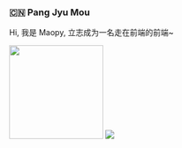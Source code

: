 ### :cn: Pang Jyu Mou

<p align="left">Hi, 我是 Maopy, 立志成为一名走在前端的前端~</p>

<p>
  <img
    src="https://github-readme-stats.vercel.app/api?username=maopy&show_icons=true&icon_color=fa8d3e&text_color=575f66&bg_color=fafafa&hide_title=true&title_color=f2ae49"
    height="170"
  />
  <img
    src="https://github-readme-stats.vercel.app/api/top-langs/?username=maopy&layout=compact&bg_color=fafafa&title_color=399ee6"
  />
</p>
